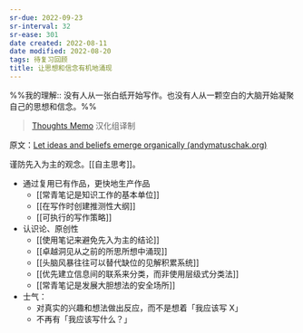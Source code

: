 ```yaml
---
sr-due: 2022-09-23
sr-interval: 32
sr-ease: 301
date created: 2022-08-11
date modified: 2022-08-20
tags: 待复习回顾
title: 让思想和信念有机地涌现
---
```


%%我的理解:: 没有人从一张白纸开始写作。也没有人从一颗空白的大脑开始凝聚自己的思想和信念。%%

> [Thoughts Memo](https://paratranz.cn/projects/3131) 汉化组译制

原文：[Let ideas and beliefs emerge organically (andymatuschak.org)](https://notes.andymatuschak.org/z5uSCvx3W2GdzBVhWAAXrrCcykJ8SHimdJzg7)

谨防先入为主的观念。[[自主思考]]。  

- 通过复用已有作品，更快地生产作品
	- [[常青笔记是知识工作的基本单位]]
	- [[在写作时创建推测性大纲]]
	- [[可执行的写作策略]]
- 认识论、原创性
	- [[使用笔记来避免先入为主的结论]]
	- [[卓越洞见从之前的所思所想中涌现]]
	- [[头脑风暴往往可以替代缺位的见解积累系统]]
	- [[优先建立信息间的联系来分类，而非使用层级式分类法]]
	- [[常青笔记是发展大胆想法的安全场所]]
- 士气：
	- 对真实的兴趣和想法做出反应，而不是想着「我应该写 X」
	- 不再有「我应该写什么？」
